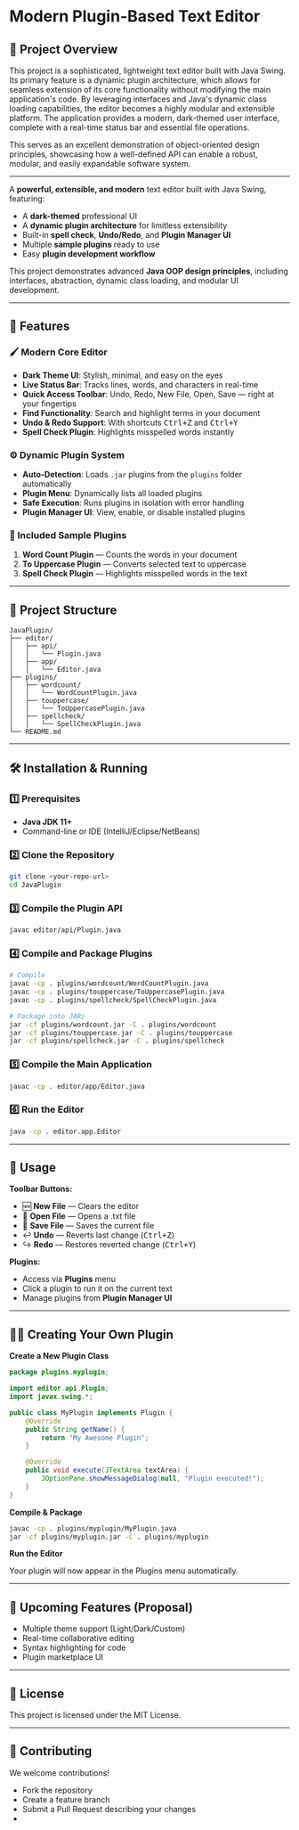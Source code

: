 # Modern Plugin-Based Text Editor

## 📖 Project Overview

This project is a sophisticated, lightweight text editor built with Java Swing. Its primary feature is a dynamic plugin architecture, which allows for seamless extension of its core functionality without modifying the main application's code. By leveraging interfaces and Java's dynamic class loading capabilities, the editor becomes a highly modular and extensible platform. The application provides a modern, dark-themed user interface, complete with a real-time status bar and essential file operations.

This serves as an excellent demonstration of object-oriented design principles, showcasing how a well-defined API can enable a robust, modular, and easily expandable software system.

---

A **powerful, extensible, and modern** text editor built with Java Swing, featuring:

- A **dark-themed** professional UI
- A **dynamic plugin architecture** for limitless extensibility
- Built-in **spell check**, **Undo/Redo**, and **Plugin Manager UI**
- Multiple **sample plugins** ready to use
- Easy **plugin development workflow**

This project demonstrates advanced **Java OOP design principles**, including interfaces, abstraction, dynamic class loading, and modular UI development.

---

## 🚀 Features

### 🖌 Modern Core Editor

- **Dark Theme UI**: Stylish, minimal, and easy on the eyes
- **Live Status Bar**: Tracks lines, words, and characters in real-time
- **Quick Access Toolbar**: Undo, Redo, New File, Open, Save — right at your fingertips
- **Find Functionality**: Search and highlight terms in your document
- **Undo & Redo Support**: With shortcuts <kbd>Ctrl+Z</kbd> and <kbd>Ctrl+Y</kbd>
- **Spell Check Plugin**: Highlights misspelled words instantly

### ⚙️ Dynamic Plugin System

- **Auto-Detection**: Loads `.jar` plugins from the `plugins` folder automatically
- **Plugin Menu**: Dynamically lists all loaded plugins
- **Safe Execution**: Runs plugins in isolation with error handling
- **Plugin Manager UI**: View, enable, or disable installed plugins

### 🧩 Included Sample Plugins

1. **Word Count Plugin** — Counts the words in your document
2. **To Uppercase Plugin** — Converts selected text to uppercase
3. **Spell Check Plugin** — Highlights misspelled words in the text

---

## 📂 Project Structure

```
JavaPlugin/
├── editor/
│   ├── api/
│   │   └── Plugin.java
│   ├── app/
│   │   └── Editor.java
├── plugins/
│   ├── wordcount/
│   │   └── WordCountPlugin.java
│   ├── touppercase/
│   │   └── ToUppercasePlugin.java
│   ├── spellcheck/
│   │   └── SpellCheckPlugin.java
└── README.md
```

---

## 🛠 Installation & Running

### 1️⃣ Prerequisites

- **Java JDK 11+**
- Command-line or IDE (IntelliJ/Eclipse/NetBeans)

### 2️⃣ Clone the Repository

```bash
git clone <your-repo-url>
cd JavaPlugin
```

### 3️⃣ Compile the Plugin API

```bash
javac editor/api/Plugin.java
```

### 4️⃣ Compile and Package Plugins

```bash
# Compile
javac -cp . plugins/wordcount/WordCountPlugin.java
javac -cp . plugins/touppercase/ToUppercasePlugin.java
javac -cp . plugins/spellcheck/SpellCheckPlugin.java

# Package into JARs
jar -cf plugins/wordcount.jar -C . plugins/wordcount
jar -cf plugins/touppercase.jar -C . plugins/touppercase
jar -cf plugins/spellcheck.jar -C . plugins/spellcheck
```

### 5️⃣ Compile the Main Application

```bash
javac -cp . editor/app/Editor.java
```

### 6️⃣ Run the Editor

```bash
java -cp . editor.app.Editor
```

---

## 🎨 Usage

**Toolbar Buttons:**

- 🆕 **New File** — Clears the editor
- 📂 **Open File** — Opens a .txt file
- 💾 **Save File** — Saves the current file
- ↩ **Undo** — Reverts last change (<kbd>Ctrl+Z</kbd>)
- ↪ **Redo** — Restores reverted change (<kbd>Ctrl+Y</kbd>)

**Plugins:**

- Access via **Plugins** menu
- Click a plugin to run it on the current text
- Manage plugins from **Plugin Manager UI**

---

## 🧑‍💻 Creating Your Own Plugin

**Create a New Plugin Class**

```java
package plugins.myplugin;

import editor.api.Plugin;
import javax.swing.*;

public class MyPlugin implements Plugin {
    @Override
    public String getName() {
        return "My Awesome Plugin";
    }

    @Override
    public void execute(JTextArea textArea) {
        JOptionPane.showMessageDialog(null, "Plugin executed!");
    }
}
```

**Compile & Package**

```bash
javac -cp . plugins/myplugin/MyPlugin.java
jar -cf plugins/myplugin.jar -C . plugins/myplugin
```

**Run the Editor**

Your plugin will now appear in the Plugins menu automatically.

---

## 📌 Upcoming Features (Proposal)

- Multiple theme support (Light/Dark/Custom)
- Real-time collaborative editing
- Syntax highlighting for code
- Plugin marketplace UI

---

## 📄 License

This project is licensed under the MIT License.

---

## 🤝 Contributing

We welcome contributions!

- Fork the repository
- Create a feature branch
- Submit a Pull Request describing your changes
- 
